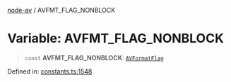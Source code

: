 [node-av](../globals.md) / AVFMT\_FLAG\_NONBLOCK

# Variable: AVFMT\_FLAG\_NONBLOCK

> `const` **AVFMT\_FLAG\_NONBLOCK**: [`AVFormatFlag`](../type-aliases/AVFormatFlag.md)

Defined in: [constants.ts:1548](https://github.com/seydx/av/blob/f8631fc881b394300b1479f511d55cf1c370a87f/src/constants/constants.ts#L1548)
